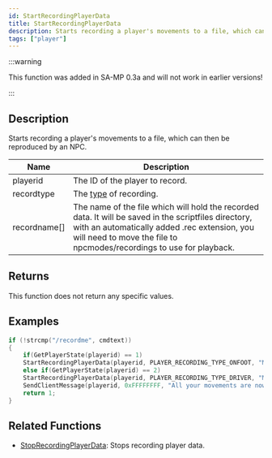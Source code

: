 ```yaml
---
id: StartRecordingPlayerData
title: StartRecordingPlayerData
description: Starts recording a player's movements to a file, which can then be reproduced by an NPC.
tags: ["player"]
---
```


:::warning

This function was added in SA-MP 0.3a and will not work in earlier versions!

:::

## Description

Starts recording a player's movements to a file, which can then be reproduced by an NPC.

| Name         | Description                                                                                                                                                                                                                   |
| ------------ | ----------------------------------------------------------------------------------------------------------------------------------------------------------------------------------------------------------------------------- |
| playerid     | The ID of the player to record.                                                                                                                                                                                               |
| recordtype   | The [type](../resources/recordtypes.md) of recording.                                                                                                                                                                         |
| recordname[] | The name of the file which will hold the recorded data. It will be saved in the scriptfiles directory, with an automatically added .rec extension, you will need to move the file to npcmodes/recordings to use for playback. |

## Returns

This function does not return any specific values.

## Examples

```c
if (!strcmp("/recordme", cmdtext))
{
    if(GetPlayerState(playerid) == 1)
    StartRecordingPlayerData(playerid, PLAYER_RECORDING_TYPE_ONFOOT, "MyFile");
    else if(GetPlayerState(playerid) == 2)
    StartRecordingPlayerData(playerid, PLAYER_RECORDING_TYPE_DRIVER, "MyFile");
    SendClientMessage(playerid, 0xFFFFFFFF, "All your movements are now being recorded!");
    return 1;
}
```

## Related Functions

- [StopRecordingPlayerData](../functions/StopRecordingPlayerData.md): Stops recording player data.
